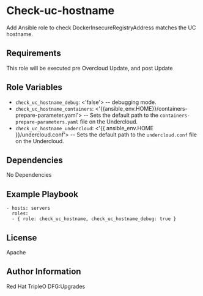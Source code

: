 Check-uc-hostname
=================

Add Ansible role to check DockerInsecureRegistryAddress matches the UC hostname.

Requirements
------------

This role will be executed pre Overcloud Update, and post Update


Role Variables
--------------

* `check_uc_hostname_debug`: <'false'> -- debugging mode.
* `check_uc_hostname_containers`: <'{{ansible_env.HOME}}/containers-prepare-parameter.yaml'> -- Sets the default path to the `containers-prepare-parameters.yaml` file on the Undercloud.
* `check_uc_hostname_undercloud`: <'{{ ansible_env.HOME }}/undercloud.conf'> -- Sets the default path to the `undercloud.conf` file on the Undercloud.

Dependencies
------------

No Dependencies

Example Playbook
----------------

    - hosts: servers
      roles:
      - { role: check_uc_hostname, check_uc_hostname_debug: true }

License
-------

Apache

Author Information
------------------

Red Hat TripleO DFG:Upgrades
